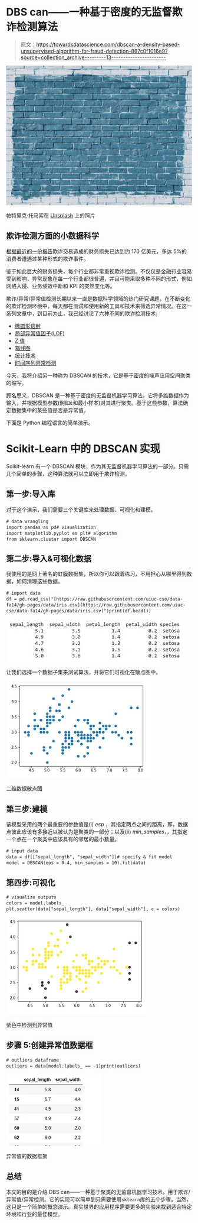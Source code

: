 # DBS can——一种基于密度的无监督欺诈检测算法

> 原文：<https://towardsdatascience.com/dbscan-a-density-based-unsupervised-algorithm-for-fraud-detection-887c0f1016e9?source=collection_archive---------13----------------------->

![](img/ea7c4b0728dabe63dfd99679c5f435f9.png)

帕特里克·托马索在 [Unsplash](https://unsplash.com?utm_source=medium&utm_medium=referral) 上的照片

## 欺诈检测方面的小数据科学

[根据最近的一份报告](https://www.javelinstrategy.com/coverage-area/2020-identity-fraud-study-genesis-identity-fraud-crisis?ekey=1041077962&edate=20201007&cmpgnid=em-dcp-EFLS_0002M&uniqueid=J41025338000803&lnk_loc=FOOTER)欺诈交易造成的财务损失已达到约 170 亿美元，多达 5%的消费者遭遇过某种形式的欺诈事件。

鉴于如此巨大的财务损失，每个行业都非常重视欺诈检测。不仅仅是金融行业容易受到影响，异常现象在每一个行业都很普遍，并且可能采取多种不同的形式，例如网络入侵、业务绩效中断和 KPI 的突然变化等。

欺诈/异常/异常值检测长期以来一直是数据科学领域的热门研究课题。在不断变化的欺诈检测环境中，每天都在测试和使用新的工具和技术来筛选异常情况。在这一系列文章中，到目前为止，我已经讨论了六种不同的欺诈检测技术:

*   [椭圆形信封](/machine-learning-for-anomaly-detection-elliptic-envelope-2c90528df0a6)
*   [局部异常值因子(LOF)](/anomaly-detection-with-local-outlier-factor-lof-d91e41df10f2)
*   [Z 值](/z-score-for-anomaly-detection-d98b0006f510)
*   [箱线图](/boxplot-for-anomaly-detection-9eac783382fd)
*   [统计技术](/statistical-techniques-for-anomaly-detection-6ac89e32d17a)
*   [时间序列异常检测](/time-series-anomaly-detection-with-anomalize-library-67472003c003)

今天，我将介绍另一种称为 DBSCAN 的技术，它是基于密度的噪声应用空间聚类的缩写。

顾名思义，DBSCAN 是一种基于密度的无监督机器学习算法。它将多维数据作为输入，并根据模型参数(例如ε和最小样本)对其进行聚类。基于这些参数，算法确定数据集中的某些值是否是异常值。

下面是 Python 编程语言的简单演示。

# Scikit-Learn 中的 DBSCAN 实现

Scikit-learn 有一个 DBSCAN 模块，作为其无监督机器学习算法的一部分。只需几个简单的步骤，这种算法就可以立即用于欺诈检测。

## **第一步:导入库**

对于这个演示，我们需要三个关键库来处理数据、可视化和建模。

```
# data wrangling
import pandas as pd# visualization
import matplotlib.pyplot as plt# algorithm
from sklearn.cluster import DBSCAN
```

## **第二步:导入&可视化数据**

我使用的是网上著名的虹膜数据集，所以你可以跟着练习，不用担心从哪里得到数据，如何清理这些数据。

```
# import data
df = pd.read_csv("[https://raw.githubusercontent.com/uiuc-cse/data-fa14/gh-pages/data/iris.csv](https://raw.githubusercontent.com/uiuc-cse/data-fa14/gh-pages/data/iris.csv)")print(df.head())
```

![](img/46bf50ec09f8171cb18c801613c3d2c5.png)

让我们选择一个数据子集来测试算法，并将它们可视化在散点图中。

![](img/4ac2d4a0fc63b7ef5b9140d0b8aa851c.png)

二维数据散点图

## 第三步:建模

该模型采用的两个最重要的参数值是(i) *esp* ，其指定两点之间的距离，即，数据点彼此应该有多接近以被认为是聚类的一部分；以及(ii) *min_samples，*，其指定一个点在一个聚类中应该具有的邻居的最小数量。

```
# input data
data = df[["sepal_length", "sepal_width"]]# specify & fit model
model = DBSCAN(eps = 0.4, min_samples = 10).fit(data)
```

## **第四步:可视化**

```
# visualize outputs
colors = model.labels_
plt.scatter(data["sepal_length"], data["sepal_width"], c = colors)
```

![](img/d909ebbf6b2e8545b90a6ec4bb0dd843.png)

紫色中检测到异常值

## **步骤 5:创建异常值数据框**

```
# outliers dataframe
outliers = data[model.labels_ == -1]print(outliers)
```

![](img/e6152dd20023b12d08895cc98044e950.png)

异常值的数据框架

## **总结**

本文的目的是介绍 DBS can——一种基于聚类的无监督机器学习技术，用于欺诈/异常值/异常检测。它的实现可以简单到只需要使用`sklearn`库的五个步骤。当然，这只是一个简单的概念演示。真实世界的应用程序需要更多的实验来找到适合特定环境和行业的最佳模型。